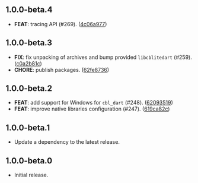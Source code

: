 ## 1.0.0-beta.4

 - **FEAT**: tracing API (#269). ([4c06a977](https://github.com/cbl-dart/cbl-dart/commit/4c06a9772b6026b9e03327e18bb0957a53d28524))

## 1.0.0-beta.3

 - **FIX**: fix unpacking of archives and bump provided `libcblitedart` (#259). ([c0a2b81c](https://github.com/cbl-dart/cbl-dart/commit/c0a2b81c94f6e18643198a556d9c6f8c53caaaf3))
 - **CHORE**: publish packages. ([62fe8736](https://github.com/cbl-dart/cbl-dart/commit/62fe8736b08aa1b6ac08ce42dd3c8af465e79593))

## 1.0.0-beta.2

 - **FEAT**: add support for Windows for `cbl_dart` (#248). ([62093519](https://github.com/cbl-dart/cbl-dart/commit/620935196a8d23d0fa517e2a074ce078d5e13a0c))
 - **FEAT**: improve native libraries configuration (#247). ([619ca82c](https://github.com/cbl-dart/cbl-dart/commit/619ca82cd8a239dbd90bb37dd00802d0ed53ade0))

## 1.0.0-beta.1

 - Update a dependency to the latest release.

## 1.0.0-beta.0

- Initial release.
